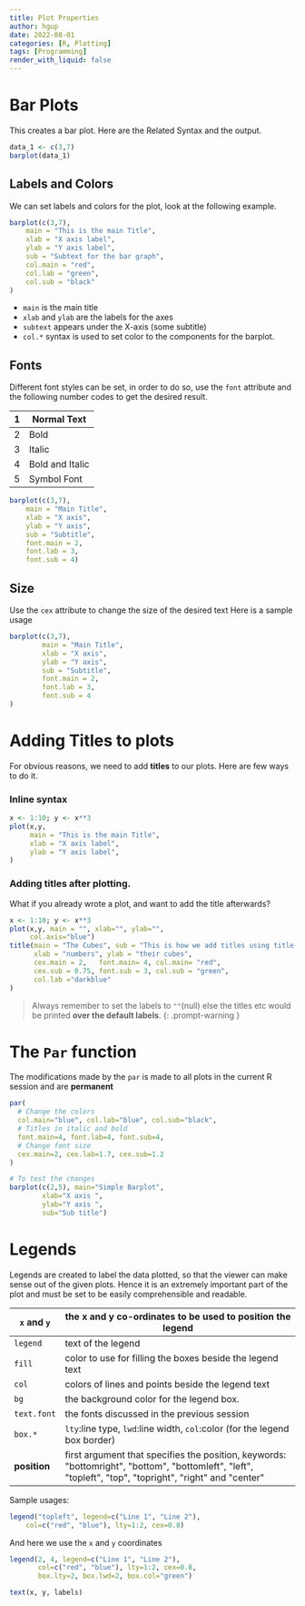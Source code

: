 ```yaml
---
title: Plot Properties
author: hgup
date: 2022-08-01
categories: [R, Plotting]
tags: [Programming]
render_with_liquid: false
---
```


# Bar Plots

This creates a bar plot. Here are the Related Syntax and the output.
```r
data_1 <- c(3,7)
barplot(data_1)
```

## Labels and Colors

We can set labels and colors for the plot, look at the following example.
```r
barplot(c(3,7),
    main = "This is the main Title",
    xlab = "X axis label",
    ylab = "Y axis label",
    sub = "Subtext for the bar graph",
    col.main = "red",
    col.lab = "green",
    col.sub = "black"
)
```
- `main` is the main title
- `xlab` and `ylab` are the labels for the axes
- `subtext` appears under the X-axis (some subtitle)
- `col.*` syntax is used to set color to the components for the barplot.

## Fonts

Different font styles can be set, in order to do so, use the `font` attribute and
the following number codes to get the desired result.


| 1 | Normal Text     |
|---|-----------------|
| 2 | Bold            |
| 3 | Italic          |
| 4 | Bold and Italic |
| 5 | Symbol Font     |

```r
barplot(c(3,7),
    main = "Main Title",
    xlab = "X axis",
    ylab = "Y axis",
    sub = "Subtitle",
    font.main = 2,
    font.lab = 3,
    font.sub = 4)
```

## Size

Use the `cex` attribute to change the size of the desired text
Here is a sample usage

```r
barplot(c(3,7),
        main = "Main Title",
        xlab = "X axis",
        ylab = "Y axis",
        sub = "Subtitle",
        font.main = 2,
        font.lab = 3,
        font.sub = 4
)
```

# Adding Titles to plots
For obvious reasons, we need to add **titles** to our plots.
Here are few ways to do it.

### Inline syntax

```r
x <- 1:10; y <- x**3
plot(x,y,
     main = "This is the main Title",
     xlab = "X axis label",
     ylab = "Y axis label",
)
```
### Adding titles after plotting.
What if you already wrote a plot, and want to add the title afterwards?

```r
x <- 1:10; y <- x**3
plot(x,y, main = "", xlab="", ylab="",
     col.axis="blue")
title(main = "The Cubes", sub = "This is how we add titles using title()",
      xlab = "numbers", ylab = "their cubes",
      cex.main = 2,   font.main= 4, col.main= "red",
      cex.sub = 0.75, font.sub = 3, col.sub = "green",
      col.lab ="darkblue"
)
```
> Always remember to set the labels to `""`(null) else the titles etc would be printed **over the default labels**.
{: .prompt-warning }

# The `Par` function

The modifications made by the `par` is made to all plots in the current R session and are **permanent**

```r
par(
  # Change the colors
  col.main="blue", col.lab="blue", col.sub="black",
  # Titles in italic and bold
  font.main=4, font.lab=4, font.sub=4,
  # Change font size
  cex.main=2, cex.lab=1.7, cex.sub=1.2
)

# To test the changes
barplot(c(2,5), main="Simple Barplot",
    	xlab="X axis ",
    	ylab="Y axis ",
    	sub="Sub title")
```

# Legends

Legends are created to label the data plotted, so that the viewer can make sense out of the given plots. Hence it is an extremely important part of the plot and must be set to be easily comprehensible and readable.

| `x` and `y`  | the x and y co-ordinates to be used to position the legend                                                                                              |
|--------------|---------------------------------------------------------------------------------------------------------------------------------------------------------|
| `legend`     | text of the legend                                                                                                                                      |
| `fill`       | color to use for filling the boxes beside the legend text                                                                                               |
| `col`        | colors of lines and points beside the legend text                                                                                                       |
| `bg`         | the background color for the legend box.                                                                                                                |
| `text.font`  | the fonts discussed in the previous session                                                                                                             |
| `box.*`      | `lty`:line type, `lwd`:line width, `col`:color (for the legend box border)                                                                              |
| **position** | first argument that specifies the position, keywords: "bottomright", "bottom", "bottomleft", "left", "topleft", "top", "topright", "right" and "center" |

Sample usages:
```r
legend("topleft", legend=c("Line 1", "Line 2"),
   	col=c("red", "blue"), lty=1:2, cex=0.8)
```

And here we use the `x` and `y` coordinates
```r
legend(2, 4, legend=c("Line 1", "Line 2"),
       col=c("red", "blue"), lty=1:2, cex=0.8,
       box.lty=2, box.lwd=2, box.col="green")
```

```r
text(x, y, labels)
```

